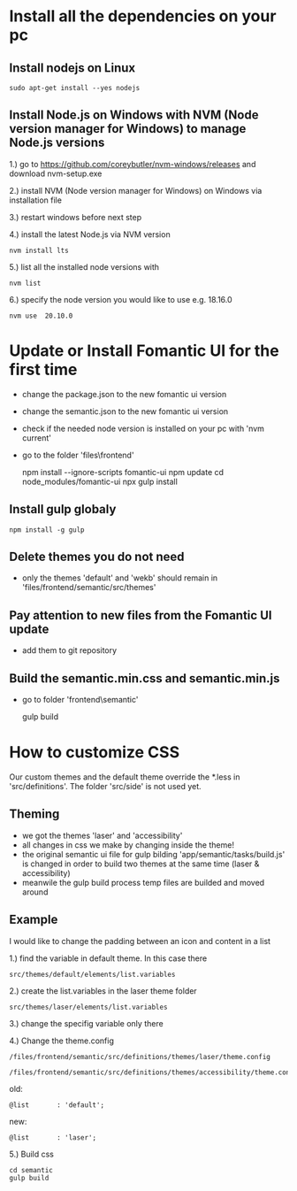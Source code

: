 # Install all the dependencies on your pc

## Install nodejs on Linux

    sudo apt-get install --yes nodejs

## Install Node.js on Windows with NVM (Node version manager for Windows) to manage Node.js versions

1.) go to https://github.com/coreybutler/nvm-windows/releases and download nvm-setup.exe

2.) install NVM (Node version manager for Windows) on Windows via installation file

3.) restart windows before next step

4.) install the latest Node.js via NVM version


    nvm install lts

5.) list all the installed node versions with

    nvm list

6.) specify the node version you would like to use e.g. 18.16.0

    nvm use  20.10.0



# Update or Install Fomantic UI for the first time

- change the package.json to the new fomantic ui version
- change the semantic.json to the new fomantic ui version
- check if the needed node version is installed on your pc with 'nvm current'
- go to the folder 'files\frontend'


    npm install --ignore-scripts fomantic-ui
    npm update
    cd node_modules/fomantic-ui
    npx gulp install


## Install gulp globaly

    npm install -g gulp

## Delete themes you do not need

- only the themes 'default' and 'wekb' should remain in 'files/frontend/semantic/src/themes'

## Pay attention to new files from the Fomantic UI update 

- add them to git repository

## Build the semantic.min.css and semantic.min.js

- go to folder 'frontend\semantic'


     gulp build




# How to customize CSS

Our custom themes and the default theme override the *.less in 'src/definitions'. The folder 'src/side' is not used yet.


## Theming

- we got the themes 'laser' and 'accessibility'
- all changes in css we make by changing inside the theme!
- the original semantic ui file for gulp bilding 'app/semantic/tasks/build.js' is changed in order to build two themes at the same time (laser & accessibility)
- meanwile the gulp build process temp files are builded and moved around

## Example

I would like to change the padding between an icon and content in a list

1.) find the variable in default theme. In this case there

    src/themes/default/elements/list.variables

2.) create the list.variables in the laser theme folder

    src/themes/laser/elements/list.variables

3.) change the specifig variable only there

4.) Change the theme.config

    /files/frontend/semantic/src/definitions/themes/laser/theme.config

    /files/frontend/semantic/src/definitions/themes/accessibility/theme.config

old:

    @list       : 'default';

new:

    @list       : 'laser';

5.) Build css

    cd semantic
    gulp build

